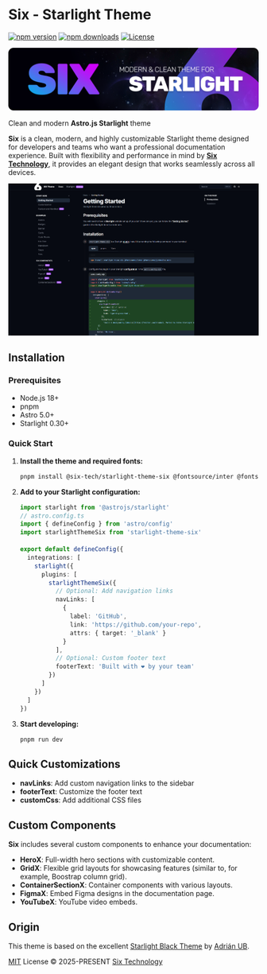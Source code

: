 # Six - Starlight Theme

[![npm version][npm-version-src]][npm-version-href]
[![npm downloads][npm-downloads-src]][npm-downloads-href]
[![License][license-src]][license-href]

![Six theme](./assets/six-starlight-banner-wide-1980-01.png 'Six - Clean and modern Starlight theme')

Clean and modern **Astro.js Starlight** theme

**Six** is a clean, modern, and highly customizable Starlight theme designed for developers and teams who want a
professional documentation experience. Built with flexibility and performance in mind by [**Six Technology**](https://six.technology),
it provides an elegant design that works seamlessly across all devices.

![Six theme](./assets/six-theme.png 'Six - Clean and modern Starlight theme')

## Installation

### Prerequisites

- Node.js 18+
- pnpm
- Astro 5.0+
- Starlight 0.30+

### Quick Start

1. **Install the theme and required fonts:**

   ```bash
   pnpm install @six-tech/starlight-theme-six @fontsource/inter @fontsource/jetbrains-mono
   ```

2. **Add to your Starlight configuration:**

   ```ts
   import starlight from '@astrojs/starlight'
   // astro.config.ts
   import { defineConfig } from 'astro/config'
   import starlightThemeSix from 'starlight-theme-six'

   export default defineConfig({
     integrations: [
       starlight({
         plugins: [
           starlightThemeSix({
             // Optional: Add navigation links
             navLinks: [
               {
                 label: 'GitHub',
                 link: 'https://github.com/your-repo',
                 attrs: { target: '_blank' }
               }
             ],
             // Optional: Custom footer text
             footerText: 'Built with ❤️ by your team'
           })
         ]
       })
     ]
   })
   ```

3. **Start developing:**
   ```bash
   pnpm run dev
   ```

## Quick Customizations

- **navLinks**: Add custom navigation links to the sidebar
- **footerText**: Customize the footer text
- **customCss**: Add additional CSS files

## Custom Components

**Six** includes several custom components to enhance your documentation:

- **HeroX**: Full-width hero sections with customizable content.
- **GridX**: Flexible grid layouts for showcasing features (similar to, for example, Boostrap column grid).
- **ContainerSectionX**: Container components with various layouts.
- **FigmaX**: Embed Figma designs in the documentation page.
- **YouTubeX**: YouTube video embeds.

## Origin

This theme is based on the excellent [Starlight Black Theme](https://github.com/adrian-ub/starlight-theme-black) by
[Adrián UB](https://github.com/adrian-ub).

[MIT](./LICENSE) License © 2025-PRESENT [Six Technology](https://six.technology)

<!-- Badges -->

[npm-version-src]: https://img.shields.io/npm/v/@six-tech/starlight-theme-six?style=flat&colorA=080f12&colorB=1fa669
[npm-version-href]: https://www.npmjs.com/package/@six-tech/starlight-theme-six
[npm-downloads-src]: https://img.shields.io/npm/dm/@six-tech/starlight-theme-six?style=flat&colorA=080f12&colorB=1fa669
[npm-downloads-href]: https://www.npmjs.com/package/@six-tech/starlight-theme-six
[license-src]: https://img.shields.io/github/license/six-tech/Six.StarlightTheme.svg?style=flat&colorA=080f12&colorB=1fa669
[license-href]: https://github.com/six-tech/Six.StarlightTheme/blob/main/LICENSE
